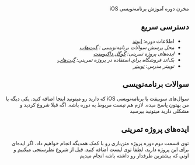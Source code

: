 <div dir="rtl">
مخرن دوره آموزش برنامه‌نویسی iOS
  
دسترسی سریع
---

* اطلاعات دوره: [ایوند](https://evnd.co/4QQ4Q)
* *محل پرسش سوالات برنامه‌نویسی : [گیت‌هاب](https://github.com/euwars/iOSCourse/issues)*
* *ایده‌های پروژه تمرینی: [گوگل داکیومنت](https://docs.google.com/document/d/1-y9EkotdsPw9BflsGc3lGXD1mJFZ8K6YRtDSmwxB-_w/edit?usp=sharing)*
* *بک‌اند فروشگاه برای استفاده در پروژه تمرینی: [گیت‌هاب](https://github.com/euwars/iOSCourse/tree/master/Store/Backend)*
* *توییتر مدرس: [توییتر](https://twitter.com/euwars)*


سوالات برنامه‌نویسی
---
سوال‌های سوییفت یا برنامه‌نویسی iOS که دارید رو میتونید اینجا اضافه کنید. یکی دیگه یا من بهتون پاسخ میده. لازم هم نیست مربوط به دوره باشه. اگه قبلا شروع کردید و مشکلی دارید میتونید بپرسید


ایده‌های پروژه تمرینی
---
توی قسمت دوم دوره پروژه متن‌بازی رو با کمک همدیگه انجام خواهیم داد، اگر ایده‌ای برای این پروژه دارید، لطفا توی لیست اضافه کنید. قبل از شروع نظرسنجی میکنیم و اونی که بیشترین طرفدار رو داشته باشه انجام میدیم
</div>
